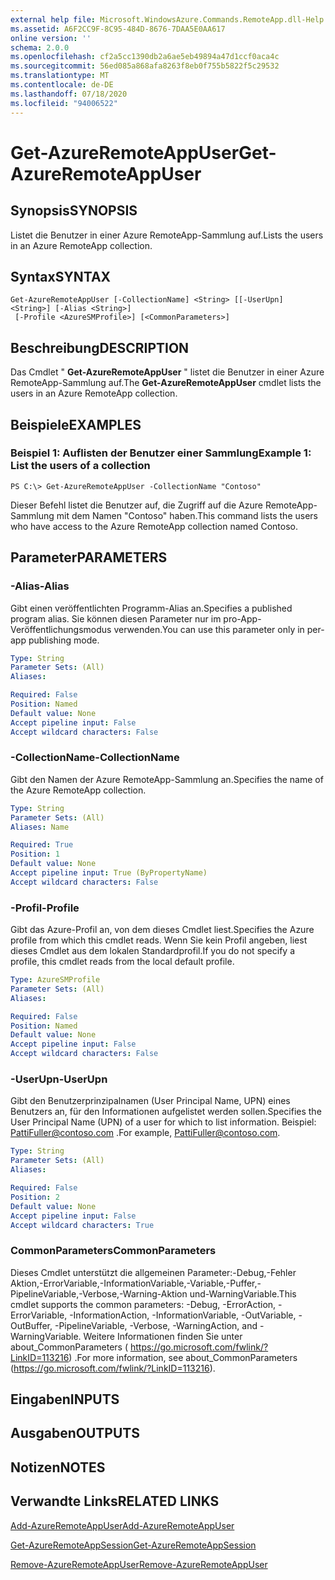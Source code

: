 ```yaml
---
external help file: Microsoft.WindowsAzure.Commands.RemoteApp.dll-Help.xml
ms.assetid: A6F2CC9F-8C95-484D-8676-7DAA5E0AA617
online version: ''
schema: 2.0.0
ms.openlocfilehash: cf2a5cc1390db2a6ae5eb49894a47d1ccf0aca4c
ms.sourcegitcommit: 56ed085a868afa8263f8eb0f755b5822f5c29532
ms.translationtype: MT
ms.contentlocale: de-DE
ms.lasthandoff: 07/18/2020
ms.locfileid: "94006522"
---
```

# <span data-ttu-id="10a29-101">Get-AzureRemoteAppUser</span><span class="sxs-lookup"><span data-stu-id="10a29-101">Get-AzureRemoteAppUser</span></span>

## <span data-ttu-id="10a29-102">Synopsis</span><span class="sxs-lookup"><span data-stu-id="10a29-102">SYNOPSIS</span></span>
<span data-ttu-id="10a29-103">Listet die Benutzer in einer Azure RemoteApp-Sammlung auf.</span><span class="sxs-lookup"><span data-stu-id="10a29-103">Lists the users in an Azure RemoteApp collection.</span></span>

## <span data-ttu-id="10a29-104">Syntax</span><span class="sxs-lookup"><span data-stu-id="10a29-104">SYNTAX</span></span>

```
Get-AzureRemoteAppUser [-CollectionName] <String> [[-UserUpn] <String>] [-Alias <String>]
 [-Profile <AzureSMProfile>] [<CommonParameters>]
```

## <span data-ttu-id="10a29-105">Beschreibung</span><span class="sxs-lookup"><span data-stu-id="10a29-105">DESCRIPTION</span></span>
<span data-ttu-id="10a29-106">Das Cmdlet " **Get-AzureRemoteAppUser** " listet die Benutzer in einer Azure RemoteApp-Sammlung auf.</span><span class="sxs-lookup"><span data-stu-id="10a29-106">The **Get-AzureRemoteAppUser** cmdlet lists the users in an Azure RemoteApp collection.</span></span>

## <span data-ttu-id="10a29-107">Beispiele</span><span class="sxs-lookup"><span data-stu-id="10a29-107">EXAMPLES</span></span>

### <span data-ttu-id="10a29-108">Beispiel 1: Auflisten der Benutzer einer Sammlung</span><span class="sxs-lookup"><span data-stu-id="10a29-108">Example 1: List the users of a collection</span></span>
```
PS C:\> Get-AzureRemoteAppUser -CollectionName "Contoso"
```

<span data-ttu-id="10a29-109">Dieser Befehl listet die Benutzer auf, die Zugriff auf die Azure RemoteApp-Sammlung mit dem Namen "Contoso" haben.</span><span class="sxs-lookup"><span data-stu-id="10a29-109">This command lists the users who have access to the Azure RemoteApp collection named Contoso.</span></span>

## <span data-ttu-id="10a29-110">Parameter</span><span class="sxs-lookup"><span data-stu-id="10a29-110">PARAMETERS</span></span>

### <span data-ttu-id="10a29-111">-Alias</span><span class="sxs-lookup"><span data-stu-id="10a29-111">-Alias</span></span>
<span data-ttu-id="10a29-112">Gibt einen veröffentlichten Programm-Alias an.</span><span class="sxs-lookup"><span data-stu-id="10a29-112">Specifies a published program alias.</span></span>
<span data-ttu-id="10a29-113">Sie können diesen Parameter nur im pro-App-Veröffentlichungsmodus verwenden.</span><span class="sxs-lookup"><span data-stu-id="10a29-113">You can use this parameter only in per-app publishing mode.</span></span>

```yaml
Type: String
Parameter Sets: (All)
Aliases: 

Required: False
Position: Named
Default value: None
Accept pipeline input: False
Accept wildcard characters: False
```

### <span data-ttu-id="10a29-114">-CollectionName</span><span class="sxs-lookup"><span data-stu-id="10a29-114">-CollectionName</span></span>
<span data-ttu-id="10a29-115">Gibt den Namen der Azure RemoteApp-Sammlung an.</span><span class="sxs-lookup"><span data-stu-id="10a29-115">Specifies the name of the Azure RemoteApp collection.</span></span>

```yaml
Type: String
Parameter Sets: (All)
Aliases: Name

Required: True
Position: 1
Default value: None
Accept pipeline input: True (ByPropertyName)
Accept wildcard characters: False
```

### <span data-ttu-id="10a29-116">-Profil</span><span class="sxs-lookup"><span data-stu-id="10a29-116">-Profile</span></span>
<span data-ttu-id="10a29-117">Gibt das Azure-Profil an, von dem dieses Cmdlet liest.</span><span class="sxs-lookup"><span data-stu-id="10a29-117">Specifies the Azure profile from which this cmdlet reads.</span></span>
<span data-ttu-id="10a29-118">Wenn Sie kein Profil angeben, liest dieses Cmdlet aus dem lokalen Standardprofil.</span><span class="sxs-lookup"><span data-stu-id="10a29-118">If you do not specify a profile, this cmdlet reads from the local default profile.</span></span>

```yaml
Type: AzureSMProfile
Parameter Sets: (All)
Aliases: 

Required: False
Position: Named
Default value: None
Accept pipeline input: False
Accept wildcard characters: False
```

### <span data-ttu-id="10a29-119">-UserUpn</span><span class="sxs-lookup"><span data-stu-id="10a29-119">-UserUpn</span></span>
<span data-ttu-id="10a29-120">Gibt den Benutzerprinzipalnamen (User Principal Name, UPN) eines Benutzers an, für den Informationen aufgelistet werden sollen.</span><span class="sxs-lookup"><span data-stu-id="10a29-120">Specifies the User Principal Name (UPN) of a user for which to list information.</span></span>
<span data-ttu-id="10a29-121">Beispiel: PattiFuller@contoso.com .</span><span class="sxs-lookup"><span data-stu-id="10a29-121">For example, PattiFuller@contoso.com.</span></span>

```yaml
Type: String
Parameter Sets: (All)
Aliases: 

Required: False
Position: 2
Default value: None
Accept pipeline input: False
Accept wildcard characters: True
```

### <span data-ttu-id="10a29-122">CommonParameters</span><span class="sxs-lookup"><span data-stu-id="10a29-122">CommonParameters</span></span>
<span data-ttu-id="10a29-123">Dieses Cmdlet unterstützt die allgemeinen Parameter:-Debug,-Fehler Aktion,-ErrorVariable,-InformationVariable,-Variable,-Puffer,-PipelineVariable,-Verbose,-Warning-Aktion und-WarningVariable.</span><span class="sxs-lookup"><span data-stu-id="10a29-123">This cmdlet supports the common parameters: -Debug, -ErrorAction, -ErrorVariable, -InformationAction, -InformationVariable, -OutVariable, -OutBuffer, -PipelineVariable, -Verbose, -WarningAction, and -WarningVariable.</span></span> <span data-ttu-id="10a29-124">Weitere Informationen finden Sie unter about_CommonParameters ( https://go.microsoft.com/fwlink/?LinkID=113216) .</span><span class="sxs-lookup"><span data-stu-id="10a29-124">For more information, see about_CommonParameters (https://go.microsoft.com/fwlink/?LinkID=113216).</span></span>

## <span data-ttu-id="10a29-125">Eingaben</span><span class="sxs-lookup"><span data-stu-id="10a29-125">INPUTS</span></span>

## <span data-ttu-id="10a29-126">Ausgaben</span><span class="sxs-lookup"><span data-stu-id="10a29-126">OUTPUTS</span></span>

## <span data-ttu-id="10a29-127">Notizen</span><span class="sxs-lookup"><span data-stu-id="10a29-127">NOTES</span></span>

## <span data-ttu-id="10a29-128">Verwandte Links</span><span class="sxs-lookup"><span data-stu-id="10a29-128">RELATED LINKS</span></span>

[<span data-ttu-id="10a29-129">Add-AzureRemoteAppUser</span><span class="sxs-lookup"><span data-stu-id="10a29-129">Add-AzureRemoteAppUser</span></span>](./Add-AzureRemoteAppUser.md)

[<span data-ttu-id="10a29-130">Get-AzureRemoteAppSession</span><span class="sxs-lookup"><span data-stu-id="10a29-130">Get-AzureRemoteAppSession</span></span>](./Get-AzureRemoteAppSession.md)

[<span data-ttu-id="10a29-131">Remove-AzureRemoteAppUser</span><span class="sxs-lookup"><span data-stu-id="10a29-131">Remove-AzureRemoteAppUser</span></span>](./Remove-AzureRemoteAppUser.md)


